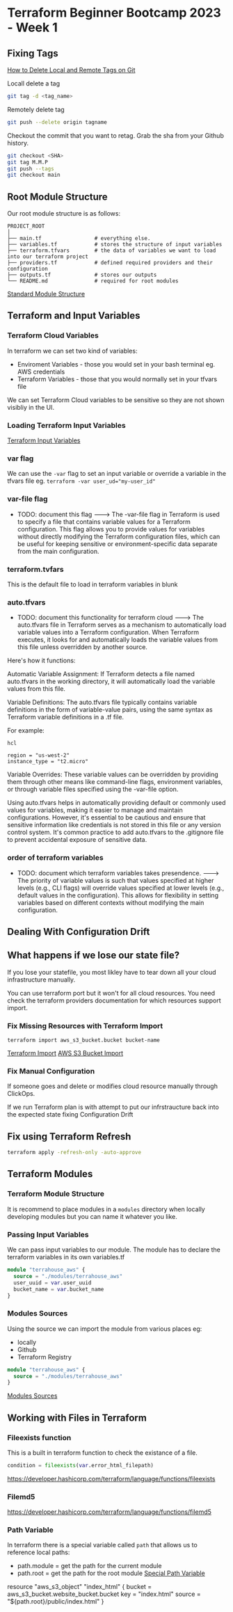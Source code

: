 # Terraform Beginner Bootcamp 2023 - Week 1
## Fixing Tags

[How to Delete Local and Remote Tags on Git](https://devconnected.com/how-to-delete-local-and-remote-tags-on-git/)

Locall delete a tag
```sh
git tag -d <tag_name>
```

Remotely delete tag

```sh
git push --delete origin tagname
```

Checkout the commit that you want to retag. Grab the sha from your Github history.

```sh
git checkout <SHA>
git tag M.M.P
git push --tags
git checkout main
```

## Root Module Structure

Our root module structure is as follows:

```
PROJECT_ROOT
│
├── main.tf                 # everything else.
├── variables.tf            # stores the structure of input variables
├── terraform.tfvars        # the data of variables we want to load into our terraform project
├── providers.tf            # defined required providers and their configuration
├── outputs.tf              # stores our outputs
└── README.md               # required for root modules
```

[Standard Module Structure](https://developer.hashicorp.com/terraform/language/modules/develop/structure)

## Terraform and Input Variables

### Terraform Cloud Variables

In terraform we can set two kind of variables:
- Enviroment Variables - those you would set in your bash terminal eg. AWS credentials
- Terraform Variables - those that you would normally set in your tfvars file

We can set Terraform Cloud variables to be sensitive so they are not shown visibliy in the UI.

### Loading Terraform Input Variables

[Terraform Input Variables](https://developer.hashicorp.com/terraform/language/values/variables)

### var flag
We can use the `-var` flag to set an input variable or override a variable in the tfvars file eg. `terraform -var user_ud="my-user_id"`

### var-file flag

- TODO: document this flag
--->
The -var-file flag in Terraform is used to specify a file that contains variable values for a Terraform configuration. This flag allows you to provide values for variables without directly modifying the Terraform configuration files, which can be useful for keeping sensitive or environment-specific data separate from the main configuration.  

### terraform.tvfars

This is the default file to load in terraform variables in blunk

### auto.tfvars

- TODO: document this functionality for terraform cloud
--->
The auto.tfvars file in Terraform serves as a mechanism to automatically load variable values into a Terraform configuration. When Terraform executes, it looks for and automatically loads the variable values from this file unless overridden by another source.

Here's how it functions:

Automatic Variable Assignment: If Terraform detects a file named auto.tfvars in the working directory, it will automatically load the variable values from this file.

Variable Definitions: The auto.tfvars file typically contains variable definitions in the form of variable-value pairs, using the same syntax as Terraform variable definitions in a .tf file.

For example:
```
hcl

region = "us-west-2"
instance_type = "t2.micro"
```
Variable Overrides: These variable values can be overridden by providing them through other means like command-line flags, environment variables, or through variable files specified using the -var-file option.

Using auto.tfvars helps in automatically providing default or commonly used values for variables, making it easier to manage and maintain configurations. However, it's essential to be cautious and ensure that sensitive information like credentials is not stored in this file or any version control system. It's common practice to add auto.tfvars to the .gitignore file to prevent accidental exposure of sensitive data.

### order of terraform variables

- TODO: document which terraform variables takes presendence.
--->
The priority of variable values is such that values specified at higher levels (e.g., CLI flags) will override values specified at lower levels (e.g., default values in the configuration). This allows for flexibility in setting variables based on different contexts without modifying the main configuration.

## Dealing With Configuration Drift

## What happens if we lose our state file?

If you lose your statefile, you most likley have to tear down all your cloud infrastructure manually.

You can use terraform port but it won't for all cloud resources. You need check the terraform providers documentation for which resources support import.

### Fix Missing Resources with Terraform Import

`terraform import aws_s3_bucket.bucket bucket-name`

[Terraform Import](https://developer.hashicorp.com/terraform/cli/import)
[AWS S3 Bucket Import](https://registry.terraform.io/providers/hashicorp/aws/latest/docs/resources/s3_bucket#import)

### Fix Manual Configuration

If someone goes and delete or modifies cloud resource manually through ClickOps. 

If we run Terraform plan is with attempt to put our infrstraucture back into the expected state fixing Configuration Drift

## Fix using Terraform Refresh

```sh
terraform apply -refresh-only -auto-approve
```

## Terraform Modules

### Terraform Module Structure

It is recommend to place modules in a `modules` directory when locally developing modules but you can name it whatever you like.

### Passing Input Variables

We can pass input variables to our module.
The module has to declare the terraform variables in its own variables.tf

```tf
module "terrahouse_aws" {
  source = "./modules/terrahouse_aws"
  user_uuid = var.user_uuid
  bucket_name = var.bucket_name
}
```

### Modules Sources

Using the source we can import the module from various places eg:
- locally
- Github
- Terraform Registry

```tf
module "terrahouse_aws" {
  source = "./modules/terrahouse_aws"
}
```


[Modules Sources](https://developer.hashicorp.com/terraform/language/modules/sources)

## Working with Files in Terraform


### Fileexists function

This is a built in terraform function to check the existance of a file.

```tf
condition = fileexists(var.error_html_filepath)
```

https://developer.hashicorp.com/terraform/language/functions/fileexists

### Filemd5

https://developer.hashicorp.com/terraform/language/functions/filemd5

### Path Variable

In terraform there is a special variable called `path` that allows us to reference local paths:
- path.module = get the path for the current module
- path.root = get the path for the root module
[Special Path Variable](https://developer.hashicorp.com/terraform/language/expressions/references#filesystem-and-workspace-info)


resource "aws_s3_object" "index_html" {
  bucket = aws_s3_bucket.website_bucket.bucket
  key    = "index.html"
  source = "${path.root}/public/index.html"
}